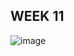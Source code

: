 ## WEEK 11

![image](https://github.com/faviola14/core-code-readme/assets/98840536/cf5ddfc6-2ec0-46a3-8904-491c457411e1)
